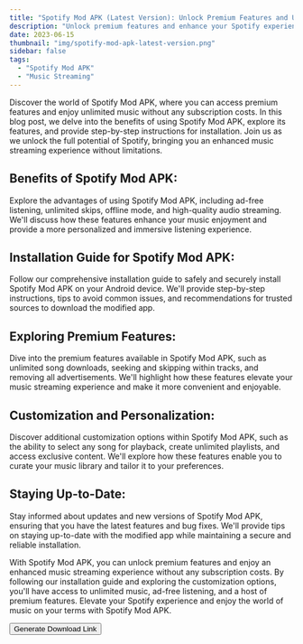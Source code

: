 ```yaml
---
title: "Spotify Mod APK (Latest Version): Unlock Premium Features and Unlimited Music Access for Free"
description: "Unlock premium features and enhance your Spotify experience with Spotify Mod APK. Enjoy unlimited music, ad-free listening, and more without any subscription costs. Elevate your music streaming on your terms."
date: 2023-06-15
thumbnail: "img/spotify-mod-apk-latest-version.png"
sidebar: false
tags:
  - "Spotify Mod APK"
  - "Music Streaming"
---
```


Discover the world of Spotify Mod APK, where you can access premium features and enjoy unlimited music without any subscription costs. In this blog post, we delve into the benefits of using Spotify Mod APK, explore its features, and provide step-by-step instructions for installation. Join us as we unlock the full potential of Spotify, bringing you an enhanced music streaming experience without limitations.

## Benefits of Spotify Mod APK:
Explore the advantages of using Spotify Mod APK, including ad-free listening, unlimited skips, offline mode, and high-quality audio streaming. We'll discuss how these features enhance your music enjoyment and provide a more personalized and immersive listening experience.

## Installation Guide for Spotify Mod APK:
Follow our comprehensive installation guide to safely and securely install Spotify Mod APK on your Android device. We'll provide step-by-step instructions, tips to avoid common issues, and recommendations for trusted sources to download the modified app.

## Exploring Premium Features:
Dive into the premium features available in Spotify Mod APK, such as unlimited song downloads, seeking and skipping within tracks, and removing all advertisements. We'll highlight how these features elevate your music streaming experience and make it more convenient and enjoyable.

## Customization and Personalization:
Discover additional customization options within Spotify Mod APK, such as the ability to select any song for playback, create unlimited playlists, and access exclusive content. We'll explore how these features enable you to curate your music library and tailor it to your preferences.

## Staying Up-to-Date:
Stay informed about updates and new versions of Spotify Mod APK, ensuring that you have the latest features and bug fixes. We'll provide tips on staying up-to-date with the modified app while maintaining a secure and reliable installation.

With Spotify Mod APK, you can unlock premium features and enjoy an enhanced music streaming experience without any subscription costs. By following our installation guide and exploring the customization options, you'll have access to unlimited music, ad-free listening, and a host of premium features. Elevate your Spotify experience and enjoy the world of music on your terms with Spotify Mod APK.


<div class="center">

<button class="dbutton btn" id="generateBtn">Generate Download Link</button>

<div id="progressBar" style="display: none;color:#e22d30;">Your Download Link Processing... please wait</div>
<div id="successText" style="display: none;padding: 15px;color:#017a0a;}">Download link generated successfully!</div>
<button class="dbutton btn" id="downloadBtn" onclick="window.open('https://drive.google.com/file/d/1_Ko7H58BKtr9nlypfCBMGcHkyCmHCeBh/view?usp=drive_link', '_blank')" style="display: none;">Download</button>

</div>
